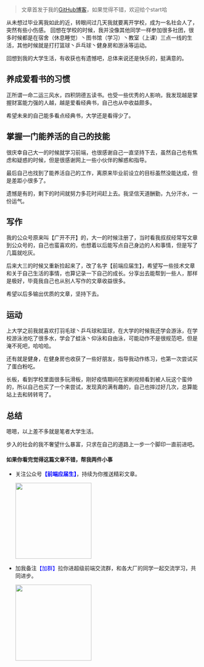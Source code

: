 > 文章首发于我的[GitHub博客](https://github.com/cxuhwiuefhuefu/FEArticles)，如果觉得不错，欢迎给个start哈




从未想过毕业离我如此的近，转眼间过几天我就要离开学校，成为一名社会人了，突然有些小伤感。
回想在学校的时候，我并没像其他同学一样参加很多社团，很多时候都是在宿舍（休息睡觉）丶图书馆（学习）丶教室（上课）三点一线的生活，其他时候就是打打篮球丶乒乓球丶健身房和游泳等运动。




回想到我的大学生活，有收获也有遗憾吧，总体来说还是快乐的，挺满意的。




## 养成爱看书的习惯
正所谓一命二运三风水，四积阴德五读书。也受一些优秀的人影响，我发现越是掌握财富能力强的人越，越是爱看经典书，自己也从中收益颇多。

希望未来的自己能多看点经典书，大学还是看得少了。




## 掌握一门能养活的自己的技能
很庆幸自己大一的时候就学习前端，也很感谢自己一直坚持下去，虽然自己也有焦虑和疑惑的时候，但是很感谢网上一些小伙伴的解惑和指导。

最后自己也找到了能养活自己的工作，离原来毕业前设立的目标虽然没能达成，但是差距小很多了。

遗憾是有的，剩下的时间就努力多花时间赶上去。我坚信天道酬勤，九分汗水，一份运气。




## 写作
我的公众号原来叫【广开不开】的，大一的时候注册了，当时看我叔叔经常写文章到公众号的，自己也蛮喜欢的，也想着以后能写点自己身边的人和事情，但是写了几篇就吃灰。

后来大三的时候又重新捡起来了，改了名字【前端应届生】，希望写一些技术文章和关于自己生活的事情，也算记录一下自己的成长。分享出去能帮到一些人，那样是极好，毕竟我自己也从别人写作的文章收益很多。

希望以后多输出优质的文章，坚持下去。




## 运动
上大学之前我就喜欢打羽毛球丶乒乓球和篮球，在大学的时候我还学会游泳，在学校游泳池吃了很多水，学会了蛙泳丶仰泳和自由泳，可能动作不是很规范吧，但是淹不死吧，哈哈哈。

还有就是健身，在健身房也收获了一些好朋友，指导我动作练习，也第一次尝试买了蛋白粉吃。

长板，看到学校里面很多玩滑板，刚好疫情期间在家刷视频看到被人玩这个蛮帅的，所以自己也买了一个来尝试，发现真的满有趣的，自己也摔过好几次，总算能站上去和转转弯了。



## 总结

嗯嗯，以上差不多就是笔者大学生活。

步入的社会的我不奢望什么暴富，只求在自己的道路上一步一个脚印一直前进吧。





#### 如果你看完觉得这篇文章不错，帮我两件小事
- 关注公众号<text style="color: blue; font-weight: bold;">【前端应届生】</text>，持续为你推送精彩文章。
  
  <img style="width: 200px" src="https://imgkr.cn-bj.ufileos.com/51a2dad3-ae5b-4f66-9717-f0a36e4c68a7.png">
- 加我备注<text style="color: blue" style="color: blue;">【加群】</text>拉你进超级前端交流群，和各大厂的同学一起交流学习，共同进步。
  
  <img style="width: 200px" src="https://imgkr.cn-bj.ufileos.com/36e0b949-54df-4698-9ca2-d7e39ed0e2c0.jpg">
